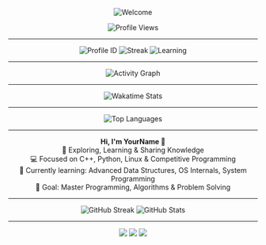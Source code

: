 <!-- ==================== Banner ==================== -->
<p align="center">
  <img src="https://img.shields.io/badge/Welcome-🌟-brightgreen?style=for-the-badge&logo=github&logoColor=white" alt="Welcome"/>
</p>

<p align="center">
  <img src="https://komarev.com/ghpvc/?username=YourUsername&color=brightgreen" alt="Profile Views"/>
</p>

---

<!-- ==================== Profile Info ==================== -->
<p align="center">
  <img src="https://img.shields.io/badge/Profile-ID-YourID-blue?style=for-the-badge&logo=github" alt="Profile ID"/>
  <img src="https://img.shields.io/badge/Streak-🔥YourStreakDays-yellow?style=for-the-badge&logo=github" alt="Streak"/>
  <img src="https://img.shields.io/badge/Status-Learning💡-orange?style=for-the-badge" alt="Learning"/>
</p>

---

<!-- ==================== Activity Graph ==================== -->
<p align="center">
  <img src="https://github-readme-activity-graph.vercel.app/graph?username=YourUsername&theme=react-dark&hide_border=true&area=true" alt="Activity Graph"/>
</p>

---

<!-- ==================== Wakatime Stats ==================== -->
<p align="center">
  <img src="https://github-readme-stats.vercel.app/api/wakatime?username=YourWakatimeID&theme=radical&hide_border=true&layout=compact" alt="Wakatime Stats"/>
</p>

---

<!-- ==================== Languages ==================== -->
<p align="center">
  <img src="https://github-readme-stats.vercel.app/api/top-langs/?username=YourUsername&layout=compact&theme=react&hide_border=true" alt="Top Languages"/>
</p>

---

<!-- ==================== About Me ==================== -->
<p align="center">
  <strong>Hi, I'm YourName 👋</strong><br>
  🔭 Exploring, Learning & Sharing Knowledge <br>
  💻 Focused on C++, Python, Linux & Competitive Programming <br>
  🌱 Currently learning: Advanced Data Structures, OS Internals, System Programming <br>
  🎯 Goal: Master Programming, Algorithms & Problem Solving <br>
</p>

---

<!-- ==================== Fun Stats ==================== -->
<p align="center">
  <img src="https://github-readme-streak-stats.herokuapp.com/?user=YourUsername&theme=dark&hide_border=true" alt="GitHub Streak"/>
  <img src="https://github-readme-stats.vercel.app/api?username=YourUsername&show_icons=true&theme=radical&count_private=true&hide_border=true" alt="GitHub Stats"/>
</p>

---

<!-- ==================== Connect with Me ==================== -->
<p align="center">
  <a href="https://github.com/YourUsername"><img src="https://img.shields.io/badge/GitHub-100000?style=for-the-badge&logo=github&logoColor=white"/></a>
  <a href="https://www.linkedin.com/in/YourLinkedInID/"><img src="https://img.shields.io/badge/LinkedIn-0077B5?style=for-the-badge&logo=linkedin&logoColor=white"/></a>
  <a href="https://www.hackerrank.com/YourUsername"><img src="https://img.shields.io/badge/HackerRank-2EC866?style=for-the-badge&logo=hackerrank&logoColor=white"/></a>
</p>

